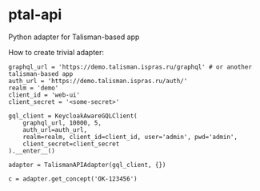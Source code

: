 # ptal-api

Python adapter for Talisman-based app

How to create trivial adapter:

    graphql_url = 'https://demo.talisman.ispras.ru/graphql' # or another talisman-based app
    auth_url = 'https://demo.talisman.ispras.ru/auth/'
    realm = 'demo'
    client_id = 'web-ui'
    client_secret = '<some-secret>'

    gql_client = KeycloakAwareGQLClient(
        graphql_url, 10000, 5,
        auth_url=auth_url,
        realm=realm, client_id=client_id, user='admin', pwd='admin',
        client_secret=client_secret
    ).__enter__()

    adapter = TalismanAPIAdapter(gql_client, {})

    c = adapter.get_concept('ОК-123456')
